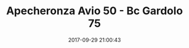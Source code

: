 ---
title: Apecheronza Avio 50 - Bc Gardolo 75
date: 2017-09-29 21:00:43
squadra-a: Bc Gardolo
punteggio-a: 50
squadra-b: Apecheronza Avio
punteggio-b: 75
partite/squadra: coppa-trentino-serie-d-17-18
luogo: PALESTRA
categoria: coppa trentino serie d
---